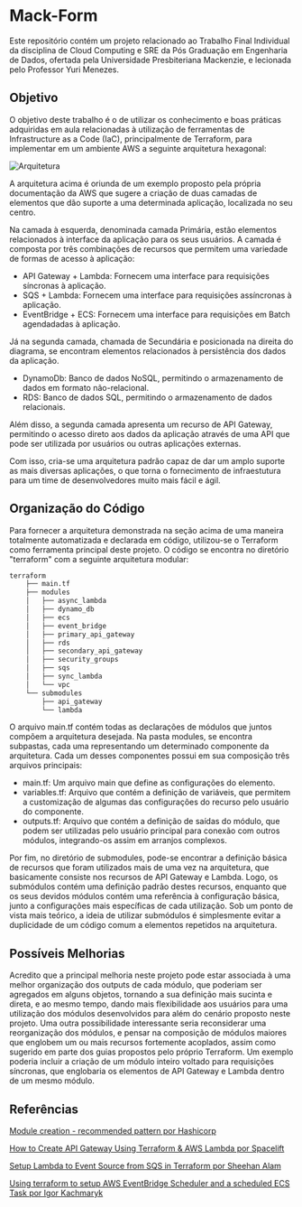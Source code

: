 # Mack-Form

Este repositório contém um projeto relacionado ao Trabalho Final Individual da disciplina de Cloud Computing e SRE da Pós Graduação em Engenharia de Dados, ofertada pela Universidade Presbiteriana Mackenzie, e lecionada pelo Professor Yuri Menezes.

## Objetivo

O objetivo deste trabalho é o de utilizar os conhecimento e boas práticas adquiridas em aula relacionadas à utilização de ferramentas de Infrastructure as a Code (IaC), principalmente de Terraform, para implementar em um ambiente AWS a seguinte arquitetura hexagonal:

![Arquitetura]('architecture.png')

A arquitetura acima é oriunda de um exemplo proposto pela própria documentação da AWS que sugere a criação de duas camadas de elementos que dão suporte a uma determinada aplicação, localizada no seu centro. 

Na camada à esquerda, denominada camada Primária, estão elementos relacionados à interface da aplicação para os seus usuários. A camada é composta por três combinações de recursos que permitem uma variedade de formas de acesso à aplicação:

- API Gateway + Lambda: Fornecem uma interface para requisições síncronas à aplicação.
- SQS + Lambda: Fornecem uma interface para requisições assíncronas à aplicação.
- EventBridge + ECS: Fornecem uma interface para requisições em Batch agendadadas à aplicação.

Já na segunda camada, chamada de Secundária e posicionada na direita do diagrama, se encontram elementos relacionados à persistência dos dados da aplicação.

- DynamoDb: Banco de dados NoSQL, permitindo o armazenamento de dados em formato não-relacional.
- RDS: Banco de dados SQL, permitindo o armazenamento de dados relacionais.

Além disso, a segunda camada apresenta um recurso de API Gateway, permitindo o acesso direto aos dados da aplicação através de uma API que pode ser utilizada por usuários ou outras aplicações externas.

Com isso, cria-se uma arquitetura padrão capaz de dar um amplo suporte as mais diversas aplicações, o que torna o fornecimento de infraestutura para um time de desenvolvedores muito mais fácil e ágil.

## Organização do Código

Para fornecer a arquitetura demonstrada na seção acima de uma maneira totalmente automatizada e declarada em código, utilizou-se o Terraform como ferramenta principal deste projeto. O código se encontra no diretório "terraform" com a seguinte arquitetura modular:

```md
terraform
    ├── main.tf
    ├── modules
    │   ├── async_lambda
    │   ├── dynamo_db
    │   ├── ecs
    │   ├── event_bridge
    │   ├── primary_api_gateway
    │   ├── rds
    │   ├── secondary_api_gateway
    │   ├── security_groups
    │   ├── sqs
    │   ├── sync_lambda
    │   └── vpc
    └── submodules
        ├── api_gateway
        └── lambda
```

O arquivo main.tf contém todas as declarações de módulos que juntos compõem a arquitetura desejada. Na pasta modules, se encontra subpastas, cada uma representando um determinado componente da arquitetura. Cada um desses componentes possui em sua composição três arquivos principais:

- main.tf: Um arquivo main que define as configurações do elemento.
- variables.tf: Arquivo que contém a definição de variáveis, que permitem a customização de algumas das configurações do recurso pelo usuário do componente.
- outputs.tf: Arquivo que contém a definição de saídas do módulo, que podem ser utilizadas pelo usuário principal para conexão com outros módulos, integrando-os assim em arranjos complexos.

Por fim, no diretório de submodules, pode-se encontrar a definição básica de recursos que foram utilizados mais de uma vez na arquitetura, que basicamente consiste nos recursos de API Gateway e Lambda. Logo, os submódulos contém uma definição padrão destes recursos, enquanto que os seus devidos módulos contém uma referência à configuração básica, junto a configurações mais específicas de cada utilização. Sob um ponto de vista mais teórico, a ideia de utilizar submódulos é simplesmente evitar a duplicidade de um código comum a elementos repetidos na arquitetura.

## Possíveis Melhorias

Acredito que a principal melhoria neste projeto pode estar associada à uma melhor organização dos outputs de cada módulo, que poderiam ser agregados em alguns objetos, tornando a sua definição mais sucinta e direta, e ao mesmo tempo, dando mais flexibilidade aos usuários para uma utilização dos módulos desenvolvidos para além do cenário proposto neste projeto. Uma outra possibilidade interessante seria reconsiderar uma reorganização dos módulos, e pensar na composição de módulos maiores que englobem um ou mais recursos fortemente acoplados, assim como sugerido em parte dos guias propostos pelo próprio Terraform. Um exemplo poderia incluir a criação de um módulo inteiro voltado para requisições síncronas, que englobaria os elementos de API Gateway e Lambda dentro de um mesmo módulo.

## Referências

[Module creation - recommended pattern por Hashicorp]('https://developer.hashicorp.com/terraform/tutorials/modules/pattern-module-creation')

[How to Create API Gateway Using Terraform & AWS Lambda por Spacelift]('https://spacelift.io/blog/terraform-api-gateway')

[Setup Lambda to Event Source from SQS in Terraform por Sheehan Alam]('https://medium.com/appetite-for-cloud-formation/setup-lambda-to-event-source-from-sqs-in-terraform-6187c5ac2df1')

[Using terraform to setup AWS EventBridge Scheduler and a scheduled ECS Task por Igor Kachmaryk]('https://medium.com/@igorkachmaryk/using-terraform-to-setup-aws-eventbridge-scheduler-and-a-scheduled-ecs-task-1208ae077360')

